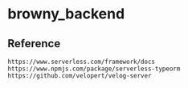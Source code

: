 # browny_backend

## Reference
```
https://www.serverless.com/framework/docs
https://www.npmjs.com/package/serverless-typeorm
https://github.com/velopert/velog-server
```
